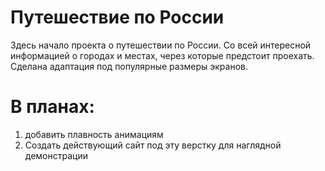 # Путешествие по России

Здесь начало проекта о путешествии по России. Со всей интересной информацией о городах и местах, через которые предстоит проехать.
Сделана адаптация под популярные размеры экранов.

# В планах:
1) добавить плавность анимациям
2) Создать действующий сайт под эту верстку для наглядной демонстрации
